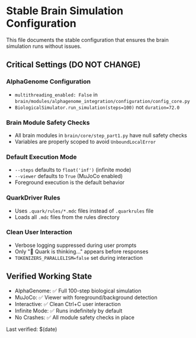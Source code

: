 # Stable Brain Simulation Configuration

This file documents the stable configuration that ensures the brain simulation runs without issues.

## Critical Settings (DO NOT CHANGE)

### AlphaGenome Configuration
- `multithreading_enabled: False` in `brain/modules/alphagenome_integration/configuration/config_core.py`
- `BiologicalSimulator.run_simulation(steps=100)` not `duration=72.0`

### Brain Module Safety Checks
- All brain modules in `brain/core/step_part1.py` have null safety checks
- Variables are properly scoped to avoid `UnboundLocalError`

### Default Execution Mode
- `--steps` defaults to `float('inf')` (infinite mode)
- `--viewer` defaults to `True` (MuJoCo enabled)
- Foreground execution is the default behavior

### QuarkDriver Rules
- Uses `.quark/rules/*.mdc` files instead of `.quarkrules` file
- Loads all `.mdc` files from the rules directory

### Clean User Interaction
- Verbose logging suppressed during user prompts
- Only "🧠 Quark is thinking..." appears before responses
- `TOKENIZERS_PARALLELISM=false` set during interaction

## Verified Working State
- AlphaGenome: ✅ Full 100-step biological simulation
- MuJoCo: ✅ Viewer with foreground/background detection  
- Interactive: ✅ Clean Ctrl+C user interaction
- Infinite Mode: ✅ Runs indefinitely by default
- No Crashes: ✅ All module safety checks in place

Last verified: $(date)
